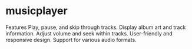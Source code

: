 # musicplayer
Features
Play, pause, and skip through tracks.
Display album art and track information.
Adjust volume and seek within tracks.
User-friendly and responsive design.
Support for various audio formats.
